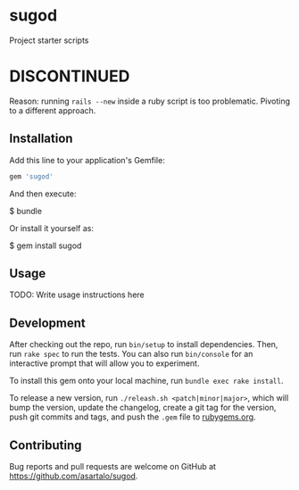 # sugod

Project starter scripts

# DISCONTINUED
Reason: running `rails --new` inside a ruby script is too problematic. Pivoting to a different approach.

## Installation

Add this line to your application's Gemfile:

```ruby
gem 'sugod'
```

And then execute:

$ bundle

Or install it yourself as:

$ gem install sugod

## Usage

TODO: Write usage instructions here

## Development

After checking out the repo, run `bin/setup` to install dependencies. Then, run `rake spec` to run the tests. You can also run `bin/console` for an interactive prompt that will allow you to experiment.

To install this gem onto your local machine, run `bundle exec rake install`.

To release a new version, run `./releash.sh <patch|minor|major>`, which will bump the version, update the changelog, create a git tag for the version, push git commits and tags, and push the `.gem` file to [rubygems.org](https://rubygems.org).

## Contributing

Bug reports and pull requests are welcome on GitHub at https://github.com/asartalo/sugod.
